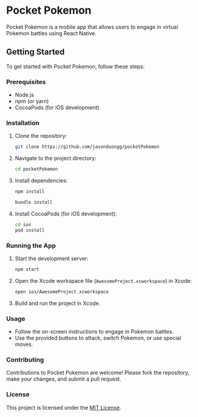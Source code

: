 # Pocket Pokemon

Pocket Pokemon is a mobile app that allows users to engage in virtual Pokemon battles using React Native.

## Getting Started

To get started with Pocket Pokemon, follow these steps:

### Prerequisites

- Node.js
- npm (or yarn)
- CocoaPods (for iOS development)

### Installation

1. Clone the repository:

    ```bash
    git clone https://github.com/jasonduongg/pocketPokemon
    ```

2. Navigate to the project directory:

    ```bash
    cd pocketPokemon
    ```

3. Install dependencies:

    ```bash
    npm install
    ```

    ```bash
    bundle install
    ```

4. Install CocoaPods (for iOS development):

    ```bash
    cd ios
    pod install
    ```

### Running the App

1. Start the development server:

    ```bash
    npm start
    ```

2. Open the Xcode workspace file (`AwesomeProject.xcworkspace`) in Xcode:

    ```bash
    open ios/AwesomeProject.xcworkspace
    ```

3. Build and run the project in Xcode.

### Usage

- Follow the on-screen instructions to engage in Pokemon battles.
- Use the provided buttons to attack, switch Pokemon, or use special moves.

### Contributing

Contributions to Pocket Pokemon are welcome! Please fork the repository, make your changes, and submit a pull request.

### License

This project is licensed under the [MIT License](LICENSE).
